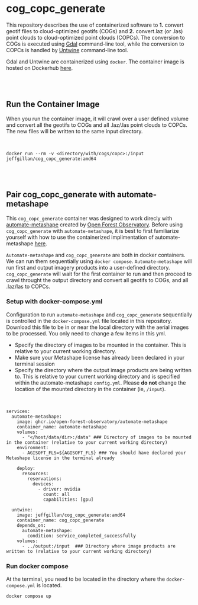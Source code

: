 # cog_copc_generate

This repository describes the use of containerized software to **1.** convert geotif files to cloud-optimized geotifs (COGs) and **2.** convert.laz (or .las) point clouds to cloud-optimized point clouds (COPCs). The conversion to COGs is executed using [Gdal](https://gdal.org/en/stable/) command-line tool, while the conversion to COPCs is handled by [Untwine](https://github.com/hobuinc/untwine) command-line tool. 

Gdal and Untwine are containerized using `docker`. The container image is hosted on Dockerhub [here](https://hub.docker.com/repository/docker/jeffgillan/cog_copc_generate/general).

<br>
<br>

## Run the Container Image

When you run the container image, it will crawl over a user defined volume and convert all the geotifs to COGs and all .laz/.las point clouds to COPCs. The new files will be written to the same input directory. 

<br>

`docker run --rm -v <directory/with/cogs/copc>:/input jeffgillan/cog_copc_generate:amd64`

<br>
<br>

## Pair cog_copc_generate with automate-metashape

This `cog_copc_generate` container was designed to work direcly with [automate-metashape](https://github.com/open-forest-observatory/automate-metashape) created by [Open Forest Observatory](https://openforestobservatory.org/). Before using `cog_copc_generate` with `automate-metashape`, it is best to first familiarize yourself with how to use the containerized implimentation of automate-metashape [here](https://github.com/open-forest-observatory/automate-metashape?tab=readme-ov-file#setup-docker-container). 

`Automate-metashape` and `cog_copc_generate` are both in docker containers. We can run them sequentially using `docker compose`. `Automate-metashape` will run first and output imagery products into a user-defined directory. `cog_copc_generate` will wait for the first container to run and then proceed to crawl throught the output directory and convert all geotifs to COGs, and all .laz/las to COPCs. 

### Setup with docker-compose.yml

Configuration to run `automate-metashape` and `cog_copc_generate` sequentially is controlled in the `docker-compose.yml` file located in this repository. Download this file to be in or near the local directory with the aerial images to be processed. You only need to change a few items in this yml. 

* Specify the directory of images to be mounted in the container. This is relative to your current working directory. 
* Make sure your Metashape license has already been declared in your terminal session
* Specify the directory where the output image products are being written to. This is relative to your current working directory and is specified within the automate-metashape `config.yml`. Please **do not** change the location of the mounted directory in the container (ie, `/input`).

<br>

```
services:
  automate-metashape:
    image: ghcr.io/open-forest-observatory/automate-metashape
    container_name: automate-metashape
    volumes:
      - "</host/data/dir>:/data" ### Directory of images to be mounted in the container (relative to your current working directory) 
    environment:
      - AGISOFT_FLS=${AGISOFT_FLS} ### You should have declared your Metashape license in the terminal already
    
    deploy:
      resources:
        reservations:
          devices:
            - driver: nvidia
              count: all
              capabilities: [gpu]

  untwine:
    image: jeffgillan/cog_copc_generate:amd64
    container_name: cog_copc_generate
    depends_on:
      automate-metashape:
        condition: service_completed_successfully
    volumes:
      - ../output:/input  ### Directory where image products are written to (relative to your current working directory)
```


### Run docker compose

At the terminal, you need to be located in the directory where the `docker-compose.yml` is located.

`docker compose up`


